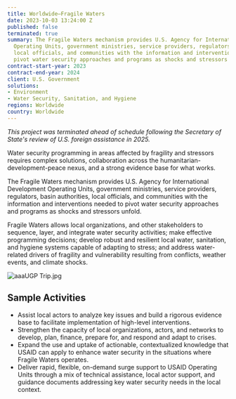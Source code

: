 ```yaml
---
title: Worldwide—Fragile Waters
date: 2023-10-03 13:24:00 Z
published: false
terminated: true
summary: The Fragile Waters mechanism provides U.S. Agency for International Development
  Operating Units, government ministries, service providers, regulators, basin authorities,
  local officials, and communities with the information and interventions needed to
  pivot water security approaches and programs as shocks and stressors unfold.
contract-start-year: 2023
contract-end-year: 2024
client: U.S. Government
solutions:
- Environment
- Water Security, Sanitation, and Hygiene
regions: Worldwide
country: Worldwide
---
```


<aside><em>This project was terminated ahead of schedule following the Secretary of State's review of U.S. foreign assistance in 2025.</em></aside>

Water security programming in areas affected by fragility and stressors requires complex solutions, collaboration across the humanitarian-development-peace nexus, and a strong evidence base for what works.

The Fragile Waters mechanism provides U.S. Agency for International Development Operating Units, government ministries, service providers, regulators, basin authorities, local officials, and communities with the information and interventions needed to pivot water security approaches and programs as shocks and stressors unfold.

Fragile Waters allows local organizations, and other stakeholders to sequence, layer, and integrate water security activities; make effective programming decisions; develop robust and resilient local water, sanitation, and hygiene systems capable of adapting to stress; and address water-related drivers of fragility and vulnerability resulting from conflicts, weather events, and climate shocks.

![aaaUGP Trip.jpg](/uploads/aaaUGP%20Trip.jpg)

## Sample Activities

* Assist local actors to analyze key issues and build a rigorous evidence base to facilitate implementation of high-level interventions.
* Strengthen the capacity of local organizations, actors, and networks to develop, plan, finance, prepare for, and respond and adapt to crises.
* Expand the use and uptake of actionable, contextualized knowledge that USAID can apply to enhance water security in the situations where Fragile Waters operates.
* Deliver rapid, flexible, on-demand surge support to USAID Operating Units through a mix of technical assistance, local actor support, and guidance documents addressing key water security needs in the local context.
